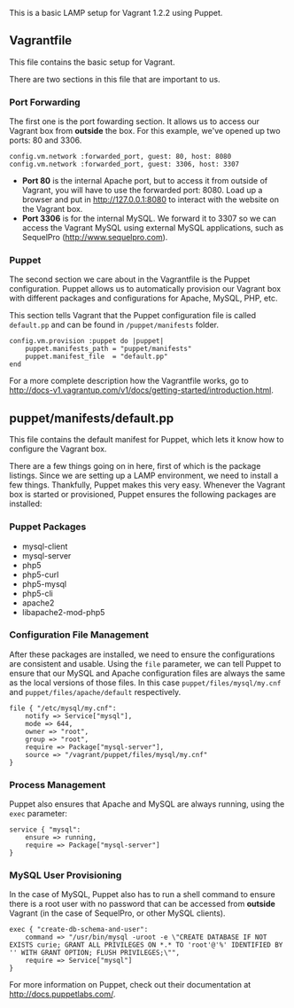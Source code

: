 This is a basic LAMP setup for Vagrant 1.2.2 using Puppet.

## Vagrantfile
This file contains the basic setup for Vagrant.

There are two sections in this file that are important to us.

### Port Forwarding
The first one is the port fowarding section. It allows us to access our Vagrant box from **outside** the box. For this example, we've opened up two ports: 80 and 3306.

    config.vm.network :forwarded_port, guest: 80, host: 8080
    config.vm.network :forwarded_port, guest: 3306, host: 3307

* **Port 80** is the internal Apache port, but to access it from outside of Vagrant, you will have to use the forwarded port: 8080. Load up a browser and put in http://127.0.0.1:8080 to interact with the website on the Vagrant box.
* **Port 3306** is for the internal MySQL. We forward it to 3307 so we can access the Vagrant MySQL using external MySQL applications, such as SequelPro (http://www.sequelpro.com).

### Puppet
The second section we care about in the Vagrantfile is the Puppet configuration. Puppet allows us to automatically provision our Vagrant box with different packages and configurations for Apache, MySQL, PHP, etc.

This section tells Vagrant that the Puppet configuration file is called `default.pp` and can be found in `/puppet/manifests` folder.

    config.vm.provision :puppet do |puppet|
        puppet.manifests_path = "puppet/manifests"
        puppet.manifest_file  = "default.pp"
    end

For a more complete description how the Vagrantfile works, go to http://docs-v1.vagrantup.com/v1/docs/getting-started/introduction.html.

## puppet/manifests/default.pp
This file contains the default manifest for Puppet, which lets it know how to configure the Vagrant box.

There are a few things going on in here, first of which is the package listings. Since we are setting up a LAMP environment, we need to install a few things. Thankfully, Puppet makes this very easy. Whenever the Vagrant box is started or provisioned, Puppet ensures the following packages are installed:

### Puppet Packages
* mysql-client
* mysql-server
* php5
* php5-curl
* php5-mysql
* php5-cli
* apache2
* libapache2-mod-php5

### Configuration File Management
After these packages are installed, we need to ensure the configurations are consistent and usable. Using the `file` parameter, we can tell Puppet to ensure that our MySQL and Apache configuration files are always the same as the local versions of those files. In this case `puppet/files/mysql/my.cnf` and `puppet/files/apache/default` respectively.

    file { "/etc/mysql/my.cnf":
        notify => Service["mysql"],
        mode => 644,
        owner => "root",
        group => "root",
        require => Package["mysql-server"],
        source => "/vagrant/puppet/files/mysql/my.cnf"
    }

### Process Management
Puppet also ensures that Apache and MySQL are always running, using the `exec` parameter:

    service { "mysql":
        ensure => running, 
        require => Package["mysql-server"]
    }

### MySQL User Provisioning
In the case of MySQL, Puppet also has to run a shell command to ensure there is a root user with no password that can be accessed from **outside** Vagrant (in the case of SequelPro, or other MySQL clients).

    exec { "create-db-schema-and-user":
        command => "/usr/bin/mysql -uroot -e \"CREATE DATABASE IF NOT EXISTS curie; GRANT ALL PRIVILEGES ON *.* TO 'root'@'%' IDENTIFIED BY '' WITH GRANT OPTION; FLUSH PRIVILEGES;\"",
        require => Service["mysql"]
    }

For more information on Puppet, check out their documentation at http://docs.puppetlabs.com/.
